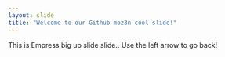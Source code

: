 ```yaml
---
layout: slide
title: "Welcome to our Github-moz3n cool slide!"
---
```

This is Empress big up slide slide..
Use the left arrow to go back!
